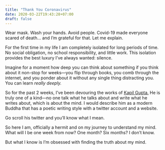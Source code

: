 ```yaml
---
title: "Thank You Coronavirus"
date: 2020-03-22T19:43:28+07:00
draft: false
---
```


Wear mask. Wash your hands. Avoid people. Covid-19 made everyone scared of death... and I’m grateful for that. Let me explain.

For the first time in my life I am completely isolated for long periods of time. No social obligation, no school responsibility, and little work. This isolation provides the best luxury I’ve always wanted: silence.

Imagine for a moment how deep you can think about something if you think about it non-stop for weeks—you flip through books, you comb through the internet, and you ponder about it without any single thing distracting you. You can learn _really deeply._

So for the past 2 weeks, I’ve been devouring the works of [Kapil Gupta.](https://twitter.com/kapilguptamd) He is truly one of a kind—no one talk what he talks about and write what he writes about, which is about the mind. I would describe him as a modern Buddha that has a poetic writing style with a twitter account and a website.

Go scroll his twitter and you’ll know what I mean.

So here I am, officially a hermit and on my journey to understand my mind. What will I be one week from now? One month? Six months? I don’t know.

But what I know is I’m obsessed with finding the truth about my mind.